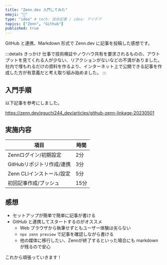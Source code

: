 ```yaml
---
title: "Zenn.dev 入門してみた"
emoji: "📝"
type: "idea" # tech: 技術記事 / idea: アイデア
topics: ["Zenn", "Github"]
published: true
---
```


GitHub と連携、Markdown 形式で Zenn.dev に記事を投稿した感想です。

:::details きっかけ
仕事で技術検証やノウハウ共有を要求されるものの、アウトプットを見てくれる人が少ない、リアクションがないなどの不満がありました。
社内で埋もれるだけの資料を作るより、インターネット上で公開できる記事を作成した方が有意義だと考え取り組み始めました。
:::

## 入門手順

以下記事を参考にしました。

https://zenn.dev/eguchi244_dev/articles/github-zenn-linkage-20230501

## 実施内容

| 項目                      | 時間 |
| ------------------------- | ---- |
| Zennログイン/初期設定     | 2分  |
| GitHubリポジトリ作成/連携 | 3分  |
| Zenn CLIインストール/設定 | 5分  |
| 初回記事作成/プッシュ     | 15分 |

## 感想

- セットアップが簡単で簡単に記事が書ける
- GitHub と連携してスタートするのがオススメ
  - Web ブラウザから執筆せずともユーザー体験は劣らない
  - `npx zenn preview` で記事を確認しながら書ける
  - 他の媒体に移行したい、Zennが終了するといった場合にも markdown が残るので安心

これから頑張っていきます！
